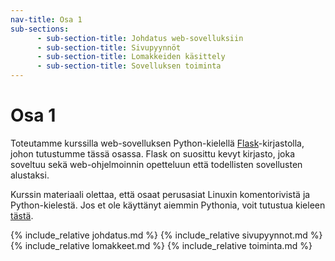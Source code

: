 ```yaml
---
nav-title: Osa 1
sub-sections:
      - sub-section-title: Johdatus web-sovelluksiin
      - sub-section-title: Sivupyynnöt
      - sub-section-title: Lomakkeiden käsittely
      - sub-section-title: Sovelluksen toiminta
---
```

# Osa 1

Toteutamme kurssilla web-sovelluksen Python-kielellä [Flask](https://flask.palletsprojects.com/)-kirjastolla, johon tutustumme tässä osassa. Flask on suosittu kevyt kirjasto, joka soveltuu sekä web-ohjelmoinnin opetteluun että todellisten sovellusten alustaksi.

Kurssin materiaali olettaa, että osaat perusasiat Linuxin komentorivistä ja Python-kielestä. Jos et ole käyttänyt aiemmin Pythonia, voit tutustua kieleen [tästä](../../pages/python_opas.html).

{% include_relative johdatus.md %}
{% include_relative sivupyynnot.md %}
{% include_relative lomakkeet.md %}
{% include_relative toiminta.md %}